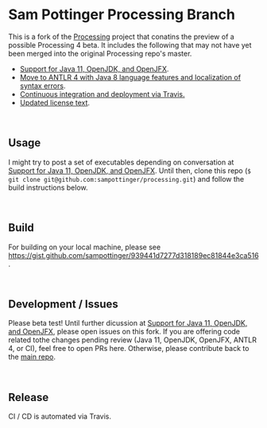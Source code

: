 Sam Pottinger Processing Branch
==============================================================
This is a fork of the [Processing](https://github.com/processing/processing) project that conatins the preview of a possible Processing 4 beta. It includes the following that may not have yet been merged into the original Processing repo's master.

 - [Support for Java 11, OpenJDK, and OpenJFX](https://github.com/processing/processing/pull/5753).
 - [Move to ANTLR 4 with Java 8 language features and localization of syntax errors](https://github.com/sampottinger/processing/pull/15).
 - [Continuous integration and deployment via Travis.](https://github.com/sampottinger/processing/pull/7)
 - [Updated license text](https://github.com/sampottinger/processing/pull/18).

<br>

Usage
--------------------------------------------------------------
I might try to post a set of executables depending on conversation at [Support for Java 11, OpenJDK, and OpenJFX](https://github.com/processing/processing/pull/5753). Until then, clone this repo (`$ git clone git@github.com:sampottinger/processing.git`) and follow the build instructions below.

<br>

Build
--------------------------------------------------------------
For building on your local machine, please see https://gist.github.com/sampottinger/939441d7277d318189ec81844e3ca516.

<br>

Development / Issues
--------------------------------------------------------------
Please beta test! Until further dicussion at [Support for Java 11, OpenJDK, and OpenJFX](https://github.com/processing/processing/pull/5753), please open issues on this fork. If you are offering code related tothe changes pending review (Java 11, OpenJDK, OpenJFX, ANTLR 4, or CI), feel free to open PRs here. Otherwise, please contribute back to the [main repo](https://github.com/processing/processing).

<br>

Release
--------------------------------------------------------------
CI / CD is automated via Travis.
